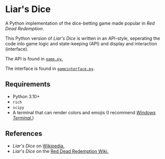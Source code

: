 # Liar's Dice
A Python implementation of the dice-betting game made popular in *Red Dead Redemption*.

This Python version of *Liar's Dice* is written in an API-style, seperating the code into game logic and state-keeping (API) and display and interaction (interface).

The API is found in [`game.py`.](dice/lib/game.py)

The interface is found in [`gameinterface.py`](dice/lib/gameinterface.py).

## Requirements
* Python 3.10+
* `rich`
* `scipy`
* A terminal that can render colors and emojis (I recommend [*Windows Terminal.*](https://github.com/microsoft/terminal))

## References
* *Liar's Dice* on [Wikipedia.](https://en.wikipedia.org/wiki/Liar%27s_dice)
* *Liar's Dice* on the [Red Dead Redemption Wiki.](https://reddead.fandom.com/wiki/Liar%27s_Dice)

